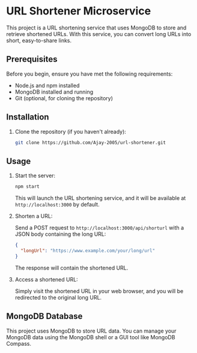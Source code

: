 # URL Shortener Microservice

This project is a URL shortening service that uses MongoDB to store and retrieve shortened URLs. With this service, you can convert long URLs into short, easy-to-share links.

## Prerequisites

Before you begin, ensure you have met the following requirements:

- Node.js and npm installed
- MongoDB installed and running
- Git (optional, for cloning the repository)

## Installation

1. Clone the repository (if you haven't already):

   ```bash
   git clone https://github.com/Ajay-2005/url-shortener.git

## Usage

1. Start the server:

   ```bash
   npm start
   ```

   This will launch the URL shortening service, and it will be available at `http://localhost:3000` by default.

2. Shorten a URL:

   Send a POST request to `http://localhost:3000/api/shorturl` with a JSON body containing the long URL:

   ```json
   {
     "longUrl": "https://www.example.com/your/long/url"
   }
   ```

   The response will contain the shortened URL.

3. Access a shortened URL:

   Simply visit the shortened URL in your web browser, and you will be redirected to the original long URL.

## MongoDB Database

This project uses MongoDB to store URL data. You can manage your MongoDB data using the MongoDB shell or a GUI tool like MongoDB Compass.



